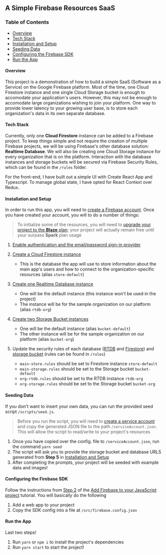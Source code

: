 ## A Simple Firebase Resources SaaS

### Table of Contents

- [Overview](#overview)
- [Tech Stack](#tech-stack)
- [Installation and Setup](#installation-and-setup)
- [Seeding Data](#seeding-data)
- [Configuring the Firebase SDK](#configuring-the-firebase-sdk)
- [Run the App](#run-the-app)

#### Overview

This project is a demonstration of how to build a simple SaaS (Software as a Service) on the Google Firebase platform. Most of the time, one Cloud Firestore instance and one single Cloud Storage bucket is enough to accomodate your application's users. However, this may not be enough to accomodate large organizations wishing to join your platform. One way to provide lower latency to your growing user base, is to store each organization's data in its own separate database.

#### Tech Stack

Currently, only one **Cloud Firestore** instance can be added to a Firebase project. To keep things simple and not require the creation of multiple Firebase projects, we will be using Firebase's other database solution: **Realtime Database**. We will also be creating one Cloud Storage instance for every organization that is on the platform. Interaction with the database instances and storage buckets will be secured via Firebase Security Rules, which can be found in the `/rules` folder.

For the front-end, I have built out a simple UI with Create React App and Typescript. To manage global state, I have opted for React Context over Redux.

#### Installation and Setup

In order to run this app, you will need to [create a Firebase account](https://firebase.google.com/). Once you have created your account, you will to do a number of things:

> To initialize some of the resources, you will need to [upgrade your project to the **Blaze** plan](https://firebase.google.com/pricing); your project will actually remain free until your surpass **Spark** plan usage

1. [Enable authentication and the email/password sign-in provider](https://firebase.google.com/docs/auth/web/password-auth#before_you_begin)

2. [Create a Cloud Firestore instance](https://firebase.google.com/docs/firestore/quickstart#create)

   - This is the database the app will use to store information about the main app's users and how to connect to the organization-specific resources (alias `store-default`)

3. [Create one Realtime Database instance](https://firebase.google.com/docs/database/web/start#create_a_database)

   - One will be the default instance (this instance won't be used in the project)
   - The instance will be for the sample organization on our platform (alias `rtdb-org`)

4. [Create two Storage Bucket instances](https://firebase.google.com/docs/storage/web/start#create-default-bucket)

   - One will be the default instance (alias `bucket-default`)
   - The other instance will be for the sample organization on our platform (alias `bucket-org`)

5. Update the security rules of each database ([RTDB]() and [Firestore]()) and [storage bucket]() (rules can be found in `/rules`)
   - `main-store.rules` should be set to Firestore instance `store-default`
   - `main-storage.rules` should be set to the Storage bucket `bucket-default`
   - `org-rtdb.rules` should be set to the RTDB instance `rtdb-org`
   - `org-storage.rules` should be set to the Storage bucket `bucket-org`

#### Seeding Data

If you don't want to insert your own data, you can run the provided seed script `/scripts/seed.js`.

> Before you run the script, you will need to [create a service account](https://firebase.google.com/docs/admin/setup#initialize-sdk) and copy the generated JSON file to the path `/serviceAccount.json`. This will allow the script to read/write to your project's resources

1. Once you have copied over the config. file to `/serviceAccount.json`, run the command `yarn seed`
2. The script will ask you to provide the storage bucket and database URLS generated from **Step 5** in [Installation and Setup](#installation-and-setup)
3. After completing the prompts, your project will be seeded with example data and images!

#### Configuring the Firebase SDK

Follow the instructions from [Step 2](https://firebase.google.com/docs/web/setup#register-app) of the [Add Firebase to your JavaScript project](https://firebase.google.com/docs/web/setup) tutorial. You will basically do the following

1. Add a web app to your project
2. Copy the SDK config into a file at `/src/firebase.config.json`

#### Run the App

Last two steps!

1. Run `yarn` or `npm i` to install the project's dependencies
2. Run `yarn start` to start the project!
